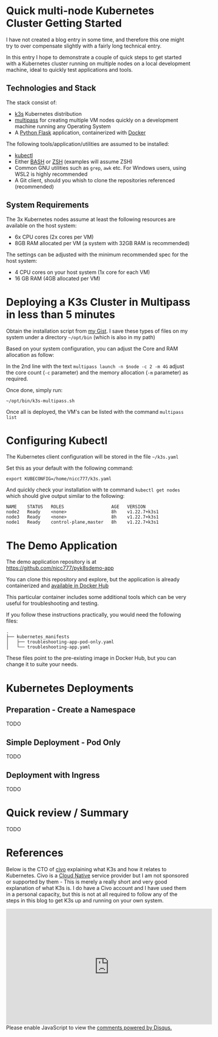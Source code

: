 # Quick multi-node Kubernetes Cluster Getting Started

I have not created a blog entry in some time, and therefore this one might try to over compensate slightly with a fairly long technical entry.

In this entry I hope to demonstrate a couple of quick steps to get started with a Kubernetes cluster running on multiple nodes on a local development machine, ideal to quickly test applications and tools.

## Technologies and Stack

The stack consist of:

* [k3s](https://k3s.io/) Kubernetes distribution
* [multipass](https://multipass.run/) for creating multiple VM nodes quickly on a development machine running any Operating System
* A [Python Flask](https://flask.palletsprojects.com/en/2.1.x/) application, containerized with [Docker](https://www.docker.com/)

The following tools/application/utilities are assumed to be installed:

* [kubectl](https://kubernetes.io/docs/tasks/tools/#kubectl)
* Either [BASH](https://www.gnu.org/software/bash/) or [ZSH](https://www.zsh.org/) (examples will assume ZSH)
* Common GNU utilities such as `grep`, `awk` etc. For Windows users, using WSL2 is highly recommended
* A Git client, should you whish to clone the repositories referenced (recommended)

## System Requirements

The 3x Kubernetes nodes assume at least the following resources are available on the host system:

* 6x CPU cores (2x cores per VM)
* 8GB RAM allocated per VM (a system with 32GB RAM is recommended)

The settings can be adjusted with the minimum recommended spec for the host system:

* 4 CPU cores on your host system (1x core for each VM)
* 16 GB RAM (4GB allocated per VM)

# Deploying a K3s Cluster in Multipass in less than 5 minutes

Obtain the installation script from [my Gist](https://gist.githubusercontent.com/nicc777/0f620c9eb2958f58173224f29b23a2ff/raw/cb9ae7dd0e636057cfcc3ada57a07e74a41ce689/k3s-multipass.sh). I save these types of files on my system under a directory `~/opt/bin` (which is also in my path)

Based on your system configuration, you can adjust the Core and RAM allocation as follow:

In the 2nd line with the text `multipass launch -n $node -c 2 -m 4G` adjust the core count (`-c` parameter) and the memory allocation (`-m` parameter) as required.

Once done, simply run:

```shell
~/opt/bin/k3s-multipass.sh
```

Once all is deployed, the VM's can be listed with the command `multipass list`

# Configuring Kubectl

The Kubernetes client configuration will be stored in the file `~/k3s.yaml`

Set this as your default with the following command:

```shell
export KUBECONFIG=/home/nicc777/k3s.yaml
```

And quickly check your installation with te command `kubectl get nodes` which should give output similar to the following:

```text
NAME    STATUS   ROLES                  AGE   VERSION
node2   Ready    <none>                 8h    v1.22.7+k3s1
node3   Ready    <none>                 8h    v1.22.7+k3s1
node1   Ready    control-plane,master   8h    v1.22.7+k3s1
```

# The Demo Application

The demo application repository is at https://github.com/nicc777/pyk8sdemo-app

You can clone this repository and explore, but the application is already containerized and [available in Docker Hub](https://hub.docker.com/r/nicc777/demo-flask-app)

This particular container includes some additional tools which can be very useful for troubleshooting and testing.

If you follow these instructions practically, you would need the following files:

```
.
├── kubernetes_manifests
│   ├── troubleshooting-app-pod-only.yaml
│   └── troubleshooting-app.yaml
```

These files point to the pre-existing image in Docker Hub, but you can change it to suite your needs.

# Kubernetes Deployments

## Preparation - Create a Namespace

TODO

## Simple Deployment - Pod Only

TODO

## Deployment with Ingress

TODO

# Quick review / Summary

TODO

# References

Below is the CTO of [civo](https://www.civo.com/) explaining what K3s and how it relates to Kubernetes. Civo is a [Cloud Native](https://www.cncf.io/) service provider but I am not sponsored or supported by them - This is merely a really short and very good explanation of what K3s is. I do have a Civo account and I have used them in a personal capacity, but this is not at all required to follow any of the steps in this blog to get K3s up and running on your own system.

<iframe width="560" height="315" src="https://www.youtube.com/embed/FmLna7tHDRc" title="YouTube video player" frameborder="0" allow="accelerometer; autoplay; clipboard-write; encrypted-media; gyroscope; picture-in-picture" allowfullscreen></iframe>

<div id="disqus_thread"></div>
<script>
    /**
    *  RECOMMENDED CONFIGURATION VARIABLES: EDIT AND UNCOMMENT THE SECTION BELOW TO INSERT DYNAMIC VALUES FROM YOUR PLATFORM OR CMS.
    *  LEARN WHY DEFINING THESE VARIABLES IS IMPORTANT: https://disqus.com/admin/universalcode/#configuration-variables    */
    /*
    var disqus_config = function () {
    this.page.url = PAGE_URL;  // Replace PAGE_URL with your page's canonical URL variable
    this.page.identifier = PAGE_IDENTIFIER; // Replace PAGE_IDENTIFIER with your page's unique identifier variable
    };
    */
    (function() { // DON'T EDIT BELOW THIS LINE
    var d = document, s = d.createElement('script');
    s.src = 'https://nicc777.disqus.com/embed.js';
    s.setAttribute('data-timestamp', +new Date());
    (d.head || d.body).appendChild(s);
    })();
</script>
<noscript>Please enable JavaScript to view the <a href="https://disqus.com/?ref_noscript">comments powered by Disqus.</a></noscript>


